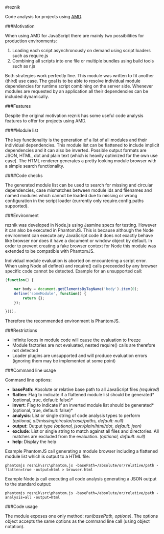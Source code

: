 #reznik

Code analysis for projects using [AMD](https://github.com/amdjs/amdjs-api/wiki/AMD).

###Motivation

When using AMD for JavaScript there are mainly two possibilities for production environments:

1. Loading each script asynchronously on demand using script loaders such as require.js
2. Combining all scripts into one file or multiple bundles using build tools such as r.js

Both strategies work perfectly fine. This module was written to fit another (third) use case.
The goal is to be able to resolve individual module dependencies for runtime script combining on the server side.
Whenever modules are requested by an application all their dependencies can be included dynamically.

###Features

Despite the original motivation reznik has some useful code analysis features to offer for projects using AMD.

####Module list

The key functionality is the generation of a list of all modules and their individual dependencies.
This module list can be flattened to include implicit dependencies and it can also be inverted.
Possible output formats are JSON, HTML, dot and plain text (which is heavily optimized for the own use case).
The HTML renderer generates a pretty looking module browser with a simple search functionality.

####Code checks

The generated module list can be used to search for missing and circular dependencies,
case mismatches between module ids and filenames and named modules which cannot be loaded
due to missing or wrong configuration in the script loader (currently only require.config.paths supported).

###Environment

reznik was developed in Node.js using Jasmine specs for testing. However it can also be executed in PhantomJS.
This is because although the Node environment can execute any JavaScript code
it does not exactly behave like browser nor does it have a document or window object by default.
In order to prevent creating a fake browser context for Node this module was extended to be compatible with PhantomJS.

Individual module evaluation is aborted on encountering a script error.
When using Node all define() and require() calls preceeded by any browser specific code cannot be detected.
Example for an unsupported call:

```javascript
(function() {

    var body = document.getElementsByTagName('body').item(0);
    define('someModule', function() {
        return {};
    });

}());
```

Therefore the recommended environment is PhantomJS.

###Restrictions

- Infinite loops in module code will cause the evaluation to freeze
- Module factories are not evaluated, nested require() calls are therefore not detected
- Loader plugins are unsupported and will produce evaluation errors (ignoring them may be implemented at some point)

###Command line usage

Command line options:

* **basePath**: Absolute or relative base path to all JavaScript files *(required)*
* **flatten**: Flag to indicate if a flattened module list should be generated*(optional, true, default: false)*
* **invert**: Flag to indicate if an inverted module list should be generated*(optional, true, default: false)*
* **analysis**: List or single string of code analysis types to perform *(optional, all/missing/circular/case/paths, default: null)*
* **output**: Output type *(optional, json/plain/html/dot, default: json)*
* **exclude**: List or single string to match against all files and directories. All matches are excluded from the evaluation. *(optional, default: null)*
* **help**: Display the help

Example PhantomJS call generating a module browser including a flattened module list which is output to a HTML file:

    phantomjs reznik\src\phantom.js -basePath=/absolute/or/relative/path -flatten=true -output=html > browser.html

Example Node.js call executing all code analysis generating a JSON output to the standard output:

    phantomjs reznik\src\phantom.js -basePath=/absolute/or/relative/path -analysis=all -output=html

###Code usage

The module exposes one only method: *run(basePath, options)*.
The options object accepts the same options as the command line call (using object notation).